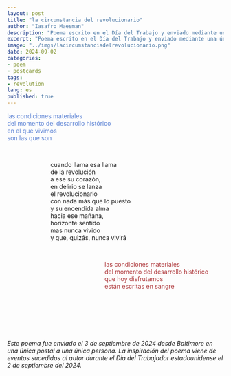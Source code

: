 ```yaml
---
layout: post
title: "la circumstancia del revolucionario"
author: "Iasafro Maesman"
description: "Poema escrito en el Día del Trabajo y enviado mediante una única postal a una única persona."
excerpt: "Poema escrito en el Día del Trabajo y enviado mediante una única postal a una única persona."
image: "../imgs/lacircumstanciadelrevolucionario.png"
date: 2024-09-02
categories:
- poem
- postcards
tags:
- revolution
lang: es
published: true
---
```


<p style="color:#5980d4;white-space: nowrap;">
las condiciones materiales<br/>
del momento del desarrollo histórico<br/>
en el que vivimos<br/>
son las que son
</p>
<br/>
<p style="padding-left: 20%;white-space: nowrap;">
cuando llama esa llama <br/>
de la revolución <br/>
a ese su corazón, <br/>
en delirio se lanza <br/>
el revolucionario <br/>
con nada más que lo puesto <br/>
y su encendida alma <br/>
hacia ese mañana, <br/>
horizonte sentido <br/>
mas nunca vivido <br/>
y que, quizás, nunca vivirá
</p>
<br/>
<p style="color: #ac3235;padding-left: 45%;white-space: nowrap;">
las condiciones materiales  <br/>
del momento del desarrollo histórico  <br/>
que hoy disfrutamos <br/>
están escritas en sangre
</p>
<br/>
<br/>
<br/>
<br/>
<br/>
<br/>
<div class="jumbotron abstract" style="font-style: italic;">
Este poema fue enviado el 3 de septiembre de 2024 desde Baltimore en una única postal a una única persona. La inspiración del poema viene de eventos sucedidos al autor durante el Día del Trabajador estadounidense el 2 de septiembre del 2024.
</div>
